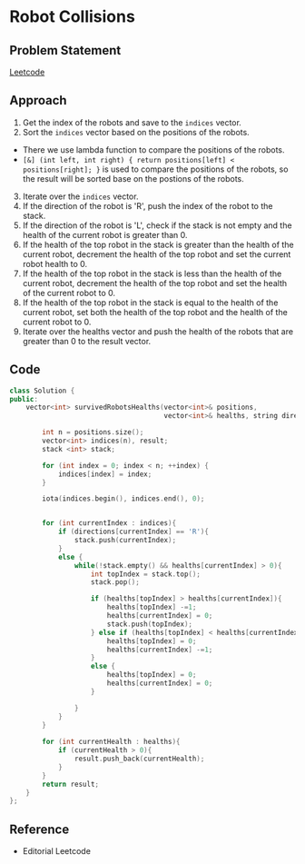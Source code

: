# Robot Collisions 

## Problem Statement
[Leetcode](https://leetcode.com/problems/robot-collisions)

## Approach
1. Get the index of the robots and save to the `indices` vector.
2. Sort the `indices` vector based on the positions of the robots.
-   There we use lambda function to compare the positions of the robots.
-   `[&] (int left, int right) { return positions[left] < positions[right]; }` is used to compare the positions of the robots, so the result will be sorted base on the postions of the robots.
3. Iterate over the `indices` vector.
4. If the direction of the robot is 'R', push the index of the robot to the stack.
5. If the direction of the robot is 'L', check if the stack is not empty and the health of the current robot is greater than 0.
6. If the health of the top robot in the stack is greater than the health of the current robot, decrement the health of the top robot and set the current robot health to 0.
7. If the health of the top robot in the stack is less than the health of the current robot, decrement the health of the top robot and set the health of the current robot to 0.
8. If the health of the top robot in the stack is equal to the health of the current robot, set both the health of the top robot and the health of the current robot to 0.
9. Iterate over the healths vector and push the health of the robots that are greater than 0 to the result vector.
## Code 

```cpp
class Solution {
public:
    vector<int> survivedRobotsHealths(vector<int>& positions,
                                      vector<int>& healths, string directions) {

        int n = positions.size();
        vector<int> indices(n), result;
        stack <int> stack;

        for (int index = 0; index < n; ++index) {
            indices[index] = index;
        }

        iota(indices.begin(), indices.end(), 0);


        for (int currentIndex : indices){
            if (directions[currentIndex] == 'R'){
                stack.push(currentIndex);
            }
            else {
                while(!stack.empty() && healths[currentIndex] > 0){
                    int topIndex = stack.top();
                    stack.pop();

                    if (healths[topIndex] > healths[currentIndex]){
                        healths[topIndex] -=1;
                        healths[currentIndex] = 0;
                        stack.push(topIndex);
                    } else if (healths[topIndex] < healths[currentIndex]){
                        healths[topIndex] = 0;
                        healths[currentIndex] -=1;
                    }
                    else {
                        healths[topIndex] = 0;
                        healths[currentIndex] = 0;
                    }

                }
            }
        }
        
        for (int currentHealth : healths){
            if (currentHealth > 0){
                result.push_back(currentHealth);
            }
        }
        return result;
    }
};
```

## Reference
- Editorial Leetcode